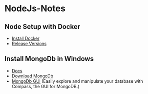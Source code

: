 # NodeJs-Notes

## Node Setup with Docker
- [Install Docker](https://docs.docker.com/desktop/install/windows-install/)
- [Release Versions](https://docs.docker.com/desktop/release-notes/)

## Install MongoDb in Windows
- [Docs](https://www.mongodb.com/docs/manual/introduction/)
- [Download MongoDb](https://www.mongodb.com/try/download/community)
- [MongoDb GUI](https://www.mongodb.com/try/download/compass) (Easily explore and manipulate your database with Compass, the GUI for MongoDB.)
